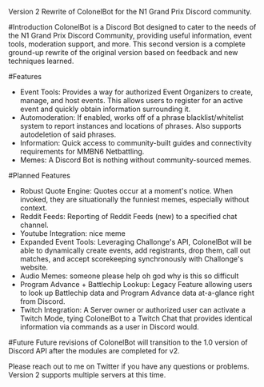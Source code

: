Version 2 Rewrite of ColonelBot for the N1 Grand Prix Discord community.

#Introduction
ColonelBot is a Discord Bot designed to cater to the needs of the N1 Grand Prix Discord Community, providing useful information, event tools, moderation support, and more.  This second version is a complete ground-up rewrite of the original version based on feedback and new techniques learned.  

#Features
- Event Tools: Provides a way for authorized Event Organizers to create, manage, and host events. This allows users to register for an active event and quickly obtain information surrounding it.
- Automoderation: If enabled, works off of a phrase blacklist/whitelist system to report instances and locations of phrases. Also supports autodeletion of said phrases.
- Information: Quick access to community-built guides and connectivity requirements for MMBN6 Netbattling.
- Memes: A Discord Bot is nothing without community-sourced memes.

#Planned Features
- Robust Quote Engine: Quotes occur at a moment's notice. When invoked, they are situationally the funniest memes, especially without context.  
- Reddit Feeds: Reporting of Reddit Feeds (new) to a specified chat channel.
- Youtube Integration: nice meme
- Expanded Event Tools: Leveraging Challonge's API, ColonelBot will be able to dynamically create events, add registrants, drop them, call out matches, and accept scorekeeping synchronously with Challonge's website.
- Audio Memes: someone please help oh god why is this so difficult 
- Program Advance + Battlechip Lookup: Legacy Feature allowing users to look up Battlechip data and Program Advance data at-a-glance right from Discord.
- Twitch Integration: A Server owner or authorized user can activate a Twitch Mode, tying ColonelBot to a Twitch Chat that provides identical information via commands as a user in Discord would.

#Future
Future revisions of ColonelBot will transition to the 1.0 version of Discord API after the modules are completed for v2.  

Please reach out to me on Twitter if you have any questions or problems.  Version 2 supports multiple servers at this time.
